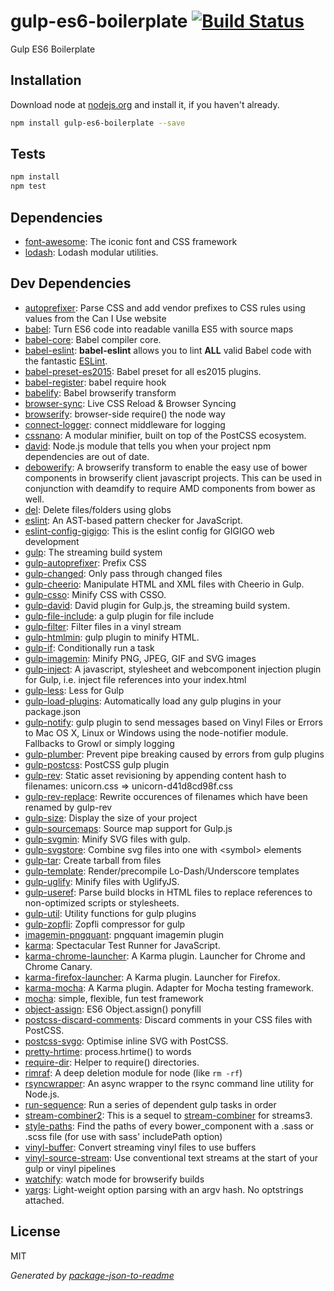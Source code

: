 # gulp-es6-boilerplate [![Build Status](https://travis-ci.org/hugofqueiros/gulp-es6-boilerplate.png?branch=master)](https://travis-ci.org/hugofqueiros/gulp-es6-boilerplate)

Gulp ES6 Boilerplate

## Installation

Download node at [nodejs.org](http://nodejs.org) and install it, if you haven't already.

```sh
npm install gulp-es6-boilerplate --save
```


## Tests

```sh
npm install
npm test
```

## Dependencies

- [font-awesome](https://github.com/FortAwesome/Font-Awesome): The iconic font and CSS framework
- [lodash](https://github.com/lodash/lodash): Lodash modular utilities.

## Dev Dependencies

- [autoprefixer](https://github.com/postcss/autoprefixer): Parse CSS and add vendor prefixes to CSS rules using values from the Can I Use website
- [babel](https://github.com/babel/babel/tree/master/packages): Turn ES6 code into readable vanilla ES5 with source maps
- [babel-core](https://github.com/babel/babel/tree/master/packages): Babel compiler core.
- [babel-eslint](https://github.com/babel/babel-eslint): **babel-eslint** allows you to lint **ALL** valid Babel code with the fantastic [ESLint](https://github.com/eslint/eslint).
- [babel-preset-es2015](https://github.com/babel/babel/tree/master/packages): Babel preset for all es2015 plugins.
- [babel-register](https://github.com/babel/babel/tree/master/packages): babel require hook
- [babelify](https://github.com/babel/babelify): Babel browserify transform
- [browser-sync](https://github.com/browsersync/browser-sync): Live CSS Reload &amp; Browser Syncing
- [browserify](https://github.com/substack/node-browserify): browser-side require() the node way
- [connect-logger](https://github.com/geta6/connect-logger): connect middleware for logging
- [cssnano](https://github.com/ben-eb/cssnano): A modular minifier, built on top of the PostCSS ecosystem.
- [david](https://github.com/alanshaw/david): Node.js module that tells you when your project npm dependencies are out of date.
- [debowerify](https://github.com/eugeneware/debowerify): A browserify transform to enable the easy use of bower components in browserify client javascript projects. This can be used in conjunction with deamdify to require AMD components from bower as well.
- [del](https://github.com/sindresorhus/del): Delete files/folders using globs
- [eslint](https://github.com/eslint/eslint): An AST-based pattern checker for JavaScript.
- [eslint-config-gigigo](https://github.com/gigigo-html5/eslint-config-gigigo): This is the eslint config for GIGIGO web development
- [gulp](https://github.com/gulpjs/gulp): The streaming build system
- [gulp-autoprefixer](https://github.com/sindresorhus/gulp-autoprefixer): Prefix CSS
- [gulp-changed](https://github.com/sindresorhus/gulp-changed): Only pass through changed files
- [gulp-cheerio](https://github.com/KenPowers/gulp-cheerio): Manipulate HTML and XML files with Cheerio in Gulp.
- [gulp-csso](https://github.com/ben-eb/gulp-csso): Minify CSS with CSSO.
- [gulp-david](https://github.com/cedx/david.gulp): David plugin for Gulp.js, the streaming build system.
- [gulp-file-include](https://github.com/coderhaoxin/gulp-file-include): a gulp plugin for file include
- [gulp-filter](https://github.com/sindresorhus/gulp-filter): Filter files in a vinyl stream
- [gulp-htmlmin](https://github.com/jonschlinkert/gulp-htmlmin): gulp plugin to minify HTML.
- [gulp-if](https://github.com/robrich/gulp-if): Conditionally run a task
- [gulp-imagemin](https://github.com/sindresorhus/gulp-imagemin): Minify PNG, JPEG, GIF and SVG images
- [gulp-inject](https://github.com/klei/gulp-inject): A javascript, stylesheet and webcomponent injection plugin for Gulp, i.e. inject file references into your index.html
- [gulp-less](https://github.com/plus3network/gulp-less): Less for Gulp
- [gulp-load-plugins](https://github.com/jackfranklin/gulp-load-plugins): Automatically load any gulp plugins in your package.json
- [gulp-notify](https://github.com/mikaelbr/gulp-notify): gulp plugin to send messages based on Vinyl Files or Errors to Mac OS X, Linux or Windows using the node-notifier module. Fallbacks to Growl or simply logging
- [gulp-plumber](https://github.com/floatdrop/gulp-plumber): Prevent pipe breaking caused by errors from gulp plugins
- [gulp-postcss](https://github.com/postcss/gulp-postcss): PostCSS gulp plugin
- [gulp-rev](https://github.com/sindresorhus/gulp-rev): Static asset revisioning by appending content hash to filenames: unicorn.css =&gt; unicorn-d41d8cd98f.css
- [gulp-rev-replace](https://github.com/jamesknelson/gulp-rev-replace): Rewrite occurences of filenames which have been renamed by gulp-rev
- [gulp-size](https://github.com/sindresorhus/gulp-size): Display the size of your project
- [gulp-sourcemaps](https://github.com/floridoo/gulp-sourcemaps): Source map support for Gulp.js
- [gulp-svgmin](https://github.com/ben-eb/gulp-svgmin): Minify SVG files with gulp.
- [gulp-svgstore](https://github.com/w0rm/gulp-svgstore): Combine svg files into one with &lt;symbol&gt; elements
- [gulp-tar](https://github.com/sindresorhus/gulp-tar): Create tarball from files
- [gulp-template](https://github.com/sindresorhus/gulp-template): Render/precompile Lo-Dash/Underscore templates
- [gulp-uglify](https://github.com/terinjokes/gulp-uglify): Minify files with UglifyJS.
- [gulp-useref](https://github.com/jonkemp/gulp-useref): Parse build blocks in HTML files to replace references to non-optimized scripts or stylesheets.
- [gulp-util](https://github.com/gulpjs/gulp-util): Utility functions for gulp plugins
- [gulp-zopfli](https://github.com/pierreinglebert/gulp-zopfli): Zopfli compressor for gulp
- [imagemin-pngquant](https://github.com/imagemin/imagemin-pngquant): pngquant imagemin plugin
- [karma](https://github.com/karma-runner/karma): Spectacular Test Runner for JavaScript.
- [karma-chrome-launcher](https://github.com/karma-runner/karma-chrome-launcher): A Karma plugin. Launcher for Chrome and Chrome Canary.
- [karma-firefox-launcher](https://github.com/karma-runner/karma-firefox-launcher): A Karma plugin. Launcher for Firefox.
- [karma-mocha](https://github.com/karma-runner/karma-mocha): A Karma plugin. Adapter for Mocha testing framework.
- [mocha](https://github.com/mochajs/mocha): simple, flexible, fun test framework
- [object-assign](https://github.com/sindresorhus/object-assign): ES6 Object.assign() ponyfill
- [postcss-discard-comments](https://github.com/ben-eb/postcss-discard-comments): Discard comments in your CSS files with PostCSS.
- [postcss-svgo](https://github.com/ben-eb/postcss-svgo): Optimise inline SVG with PostCSS.
- [pretty-hrtime](https://github.com/robrich/pretty-hrtime): process.hrtime() to words
- [require-dir](https://github.com/aseemk/requireDir): Helper to require() directories.
- [rimraf](https://github.com/isaacs/rimraf): A deep deletion module for node (like `rm -rf`)
- [rsyncwrapper](https://github.com/jedrichards/rsyncwrapper): An async wrapper to the rsync command line utility for Node.js.
- [run-sequence](https://github.com/OverZealous/run-sequence): Run a series of dependent gulp tasks in order
- [stream-combiner2](https://github.com/substack/stream-combiner2): This is a sequel to [stream-combiner](https://npmjs.org/package/stream-combiner) for streams3.
- [style-paths](git+https://github.com/hugofqueiros/gulp-es6-boilerplate.git): Find the paths of every bower_component with a .sass or .scss file (for use with sass&#39; includePath option)
- [vinyl-buffer](https://github.com/hughsk/vinyl-buffer): Convert streaming vinyl files to use buffers
- [vinyl-source-stream](https://github.com/hughsk/vinyl-source-stream): Use conventional text streams at the start of your gulp or vinyl pipelines
- [watchify](https://github.com/substack/watchify): watch mode for browserify builds
- [yargs](https://github.com/yargs/yargs): Light-weight option parsing with an argv hash. No optstrings attached.


## License

MIT

_Generated by [package-json-to-readme](https://github.com/zeke/package-json-to-readme)_
